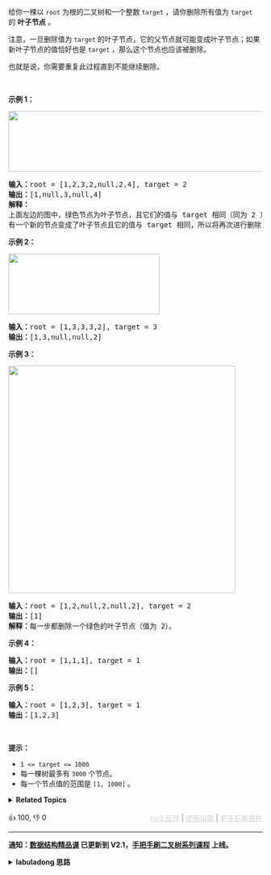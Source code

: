 <p>给你一棵以&nbsp;<code>root</code>&nbsp;为根的二叉树和一个整数&nbsp;<code>target</code>&nbsp;，请你删除所有值为&nbsp;<code>target</code> 的&nbsp;<strong>叶子节点</strong> 。</p>

<p>注意，一旦删除值为&nbsp;<code>target</code>&nbsp;的叶子节点，它的父节点就可能变成叶子节点；如果新叶子节点的值恰好也是&nbsp;<code>target</code> ，那么这个节点也应该被删除。</p>

<p>也就是说，你需要重复此过程直到不能继续删除。</p>

<p>&nbsp;</p>

<p><strong>示例 1：</strong></p>

<p><strong><img alt="" src="https://assets.leetcode-cn.com/aliyun-lc-upload/uploads/2020/01/16/sample_1_1684.png" style="height: 120px; width: 550px;" /></strong></p>

<pre><strong>输入：</strong>root = [1,2,3,2,null,2,4], target = 2
<strong>输出：</strong>[1,null,3,null,4]
<strong>解释：
</strong>上面左边的图中，绿色节点为叶子节点，且它们的值与 target 相同（同为 2 ），它们会被删除，得到中间的图。
有一个新的节点变成了叶子节点且它的值与 target 相同，所以将再次进行删除，从而得到最右边的图。
</pre>

<p><strong>示例 2：</strong></p>

<p><strong><img alt="" src="https://assets.leetcode-cn.com/aliyun-lc-upload/uploads/2020/01/16/sample_2_1684.png" style="height: 120px; width: 300px;" /></strong></p>

<pre><strong>输入：</strong>root = [1,3,3,3,2], target = 3
<strong>输出：</strong>[1,3,null,null,2]
</pre>

<p><strong>示例 3：</strong></p>

<p><strong><img alt="" src="https://assets.leetcode-cn.com/aliyun-lc-upload/uploads/2020/01/16/sample_3_1684.png" style="width: 450px;" /></strong></p>

<pre><strong>输入：</strong>root = [1,2,null,2,null,2], target = 2
<strong>输出：</strong>[1]
<strong>解释：</strong>每一步都删除一个绿色的叶子节点（值为 2）。</pre>

<p><strong>示例 4：</strong></p>

<pre><strong>输入：</strong>root = [1,1,1], target = 1
<strong>输出：</strong>[]
</pre>

<p><strong>示例 5：</strong></p>

<pre><strong>输入：</strong>root = [1,2,3], target = 1
<strong>输出：</strong>[1,2,3]
</pre>

<p>&nbsp;</p>

<p><strong>提示：</strong></p>

<ul> 
 <li><code>1 &lt;= target&nbsp;&lt;= 1000</code></li> 
 <li>每一棵树最多有 <code>3000</code> 个节点。</li> 
 <li>每一个节点值的范围是&nbsp;<code>[1, 1000]</code>&nbsp;。</li> 
</ul>

<details><summary><strong>Related Topics</strong></summary>树 | 深度优先搜索 | 二叉树</details><br>

<div>👍 100, 👎 0<span style='float: right;'><span style='color: gray;'><a href='https://github.com/labuladong/fucking-algorithm/discussions/939' target='_blank' style='color: lightgray;text-decoration: underline;'>bug 反馈</a> | <a href='https://mp.weixin.qq.com/s/NF8mmVyXVfC1ehdMOsO7Cw' target='_blank' style='color: lightgray;text-decoration: underline;'>使用指南</a> | <a href='https://labuladong.github.io/algo/images/others/%E5%85%A8%E5%AE%B6%E6%A1%B6.jpg' target='_blank' style='color: lightgray;text-decoration: underline;'>更多配套插件</a></span></span></div>

<div id="labuladong"><hr>

**通知：[数据结构精品课](https://aep.h5.xeknow.com/s/1XJHEO) 已更新到 V2.1，[手把手刷二叉树系列课程](https://aep.xet.tech/s/3YGcq3) 上线。**

<details><summary><strong>labuladong 思路</strong></summary>

## 基本思路

删除指定值的叶子节点，其实就是遍历所有的叶子节点，然后判断是否需要删除；删除叶子节点也很简单，return null 让父节点接收即可。

**难点在于他这个删除操作是循环的，一直删到叶子结点不存在 `target` 为止**。这里要用到前文 [手把手刷二叉树总结篇](https://appktavsiei5995.pc.xiaoe-tech.com/detail/i_63a84ecde4b030cacaff6731/1) 说过的后序位置的妙用了：

一个节点要在后序位置接收左右子树的返回值，才能知道自己的叶子节点是否都被删掉了，以此判断自己是不是变成了叶子节点。

这个考点在 [814. 二叉树剪枝](/problems/binary-tree-pruning) 中也有体现，没做过的读者建议去做一下，解法的关键点在于利用后序遍历特点，在后序遍历位置每个节点可以直到自己是否需要被删除。

**标签：[二叉树](https://mp.weixin.qq.com/mp/appmsgalbum?__biz=MzAxODQxMDM0Mw==&action=getalbum&album_id=2121994699837177859)**

## 解法代码

```java
class Solution {
    public TreeNode removeLeafNodes(TreeNode root, int target) {
        if (root == null) return null;
        // 二叉树递归框架
        // 如果左右子节点需要被删除，先递归删除它们
        root.left = removeLeafNodes(root.left, target);
        root.right = removeLeafNodes(root.right, target);
        // 后序遍历位置，此时节点 root 直到自己是否需要被删除
        if (root.val == target && root.left == null && root.right == null) {
            return null;
        }
        return root;
    }
}
```

</details>
</div>



